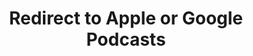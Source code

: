 ---
title: Redirect to Apple or Google Podcasts
redirect_from:
- /078r/
- /zadnja/
redirect_to: https://pod.fo/e/145cf4
---